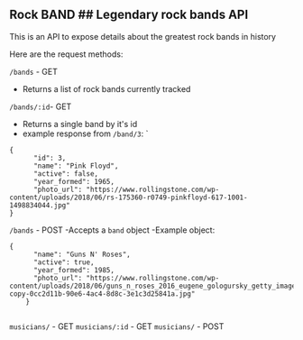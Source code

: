 ## Rock BAND ## Legendary rock bands API 

This is an API to expose details about the greatest rock bands in history

Here are the request methods:

`/bands` - GET
- Returns a list of rock bands currently tracked

`/bands/:id`- GET  
- Returns a single band by it's id
- example response from `/band/3`: 
` 
```
{
      "id": 3,
      "name": "Pink Floyd",
      "active": false,
      "year_formed": 1965,
      "photo_url": "https://www.rollingstone.com/wp-content/uploads/2018/06/rs-175360-r0749-pinkfloyd-617-1001-1498834044.jpg"
}

```

`/bands` - POST
-Accepts a `band` object
-Example object:

```
{
      "name": "Guns N' Roses",
      "active": true,
      "year_formed": 1985,
      "photo_url": "https://www.rollingstone.com/wp-content/uploads/2018/06/guns_n_roses_2016_eugene_gologursky_getty_images_for_siriusxm_8475-copy-0cc2d11b-90e6-4ac4-8d8c-3e1c3d25841a.jpg"
    }
      
```

`musicians/` - GET
`musicians/:id` - GET
`musicians/` - POST

